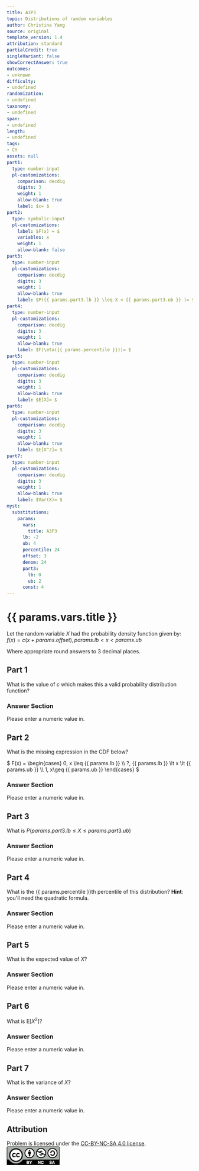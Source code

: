 ```yaml
---
title: A3P3
topic: Distributions of random variables
author: Christina Yang
source: original
template_version: 1.4
attribution: standard
partialCredit: true
singleVariant: false
showCorrectAnswer: true
outcomes:
- unknown
difficulty:
- undefined
randomization:
- undefined
taxonomy:
- undefined
span:
- undefined
length:
- undefined
tags:
- CY
assets: null
part1:
  type: number-input
  pl-customizations:
    comparison: decdig
    digits: 3
    weight: 1
    allow-blank: true
    label: $c= $
part2:
  type: symbolic-input
  pl-customizations:
    label: $F(x) = $
    variables: x
    weight: 1
    allow-blank: false
part3:
  type: number-input
  pl-customizations:
    comparison: decdig
    digits: 3
    weight: 1
    allow-blank: true
    label: $P({{ params.part3.lb }} \leq X < {{ params.part3.ub }} )= $
part4:
  type: number-input
  pl-customizations:
    comparison: decdig
    digits: 3
    weight: 1
    allow-blank: true
    label: $F(\eta({{ params.percentile }}))= $
part5:
  type: number-input
  pl-customizations:
    comparison: decdig
    digits: 3
    weight: 1
    allow-blank: true
    label: $E[X]= $
part6:
  type: number-input
  pl-customizations:
    comparison: decdig
    digits: 3
    weight: 1
    allow-blank: true
    label: $E[X^2]= $
part7:
  type: number-input
  pl-customizations:
    comparison: decdig
    digits: 3
    weight: 1
    allow-blank: true
    label: $Var(X)= $
myst:
  substitutions:
    params:
      vars:
        title: A3P3
      lb: -2
      ub: 4
      percentile: 24
      offset: 3
      denom: 24
      part3:
        lb: 0
        ub: 2
      const: 4
---
```

# {{ params.vars.title }}
Let the random variable $X$ had the probability density function given by:
$f(x) = c(x+{{ params.offset }}), {{ params.lb }} \lt x \lt {{ params.ub }}$

Where appropriate round answers to 3 decimal places.

## Part 1

What is the value of $c$ which makes this a valid probability distribution function?

### Answer Section

Please enter a numeric value in.

## Part 2

What is the missing expression in the CDF below?

$ F(x) =
\begin{cases}
0,          x \leq {{ params.lb }}  \\\\
?,          {{ params.lb }} \lt x \lt {{ params.ub }} \\\\
1,         x\geq {{ params.ub }}
\end{cases}
$

<!-- $F(x) = \int_{-2}^x \frac{1}{18}(t+2) dt$
$=  \frac{1}{18} [ \frac{t^2}{2}+2t]_{-2}^x$
$=  \frac{1}{18} [ \frac{x^2}{2}+2x -\left(\frac{(-2)^2}{2}+2(-2)\right) ]$
$=  \frac{1}{18} [ \frac{x^2}{2}+2x -\left(2-4\right) ]$
$=  \frac{1}{18} [ \frac{x^2}{2}+2x + 2 ]$ -->

### Answer Section

Please enter a numeric value in.

## Part 3

What is $P({{ params.part3.lb }} \leq X \leq {{ params.part3.ub }})$

### Answer Section

Please enter a numeric value in.

## Part 4

What is the {{ params.percentile }}th percentile of this distribution? **Hint**: you'll need the quadratic formula.

### Answer Section

Please enter a numeric value in.

## Part 5

What is the expected value of $X$?

### Answer Section

Please enter a numeric value in.

## Part 6

What is E\[$X^2$\]?

### Answer Section

Please enter a numeric value in.

## Part 7

What is the variance of $X$?

### Answer Section

Please enter a numeric value in.

## Attribution

Problem is licensed under the [CC-BY-NC-SA 4.0 license](https://creativecommons.org/licenses/by-nc-sa/4.0/).<br> ![The Creative Commons 4.0 license requiring attribution-BY, non-commercial-NC, and share-alike-SA license.](https://raw.githubusercontent.com/firasm/bits/master/by-nc-sa.png)